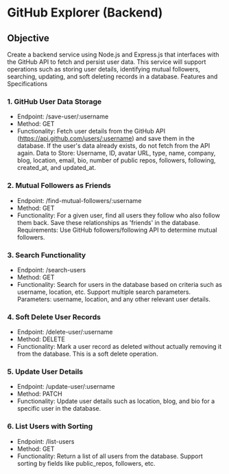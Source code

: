 # GitHub Explorer (Backend)
## Objective
Create a backend service using Node.js and Express.js that interfaces with the GitHub API to fetch and persist user data. This service will support operations such as storing user details, identifying mutual followers, searching, updating, and soft deleting records in a database.
Features and Specifications

### 1. GitHub User Data Storage
* Endpoint: /save-user/:username
* Method: GET
* Functionality: Fetch user details from the GitHub API (https://api.github.com/users/:username) and save them in the database. If the user's data already exists, do not fetch from the API again.
Data to Store: Username, ID, avatar URL, type, name, company, blog, location, email, bio, number of public repos, followers, following, created_at, and updated_at.

### 2. Mutual Followers as Friends
* Endpoint: /find-mutual-followers/:username
* Method: GET
* Functionality: For a given user, find all users they follow who also follow them back. Save these relationships as 'friends' in the database.
Requirements: Use GitHub followers/following API to determine mutual followers.

### 3. Search Functionality
* Endpoint: /search-users
* Method: GET
* Functionality: Search for users in the database based on criteria such as username, location, etc. Support multiple search parameters.
Parameters: username, location, and any other relevant user details.

### 4. Soft Delete User Records
* Endpoint: /delete-user/:username
* Method: DELETE
* Functionality: Mark a user record as deleted without actually removing it from the database. This is a soft delete operation.
  
### 5. Update User Details
* Endpoint: /update-user/:username
* Method: PATCH
* Functionality: Update user details such as location, blog, and bio for a specific user in the database.
  
### 6. List Users with Sorting
* Endpoint: /list-users
* Method: GET
* Functionality: Return a list of all users from the database. Support sorting by fields like public_repos, followers, etc.
